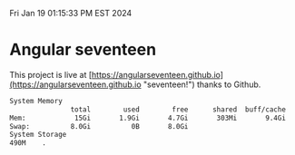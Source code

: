 Fri Jan 19 01:15:33 PM EST 2024

# Angular seventeen


This project is live at [https://angularseventeen.github.io](https://angularseventeen.github.io "seventeen!") thanks to Github.

```bash
System Memory
               total        used        free      shared  buff/cache   available
Mem:            15Gi       1.9Gi       4.7Gi       303Mi       9.4Gi        13Gi
Swap:          8.0Gi          0B       8.0Gi
System Storage
490M	.
